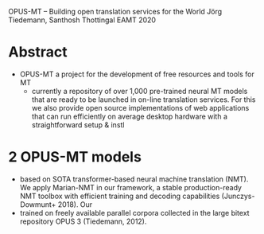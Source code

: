 OPUS-MT – Building open translation services for the World 
Jörg Tiedemann, Santhosh Thottingal
EAMT 2020

# Abstract

* OPUS-MT a project for the development of free resources and tools for MT
  * currently a repository of over 1,000 pre-trained neural MT models that are
    ready to be launched in on-line translation services. For this we also
    provide open source implementations of web applications that can run
    efficiently on average desktop hardware with a straightforward setup & instl

# 2 OPUS-MT models

* based on SOTA transformer-based neural machine translation (NMT). We apply
  Marian-NMT in our framework, a stable production-ready NMT toolbox with
  efficient training and decoding capabilities (Junczys-Dowmunt+ 2018). Our
* trained on freely available parallel corpora 
  collected in the large bitext repository OPUS 3 (Tiedemann, 2012).
